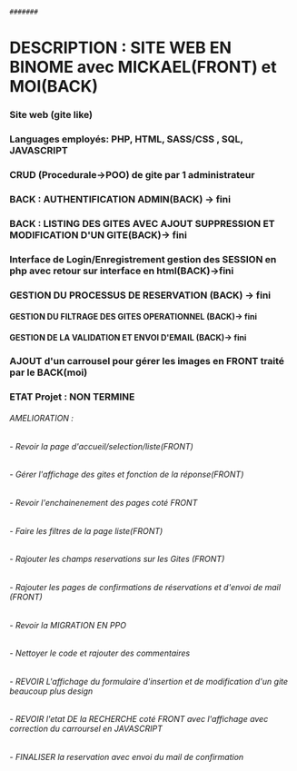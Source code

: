                                                                                                           #######
# DESCRIPTION : SITE WEB EN BINOME avec MICKAEL(FRONT) et MOI(BACK)
### Site web (gite like) 
### Languages employés: PHP, HTML, SASS/CSS , SQL, JAVASCRIPT
### CRUD (Procedurale->POO) de gite par 1 administrateur
### BACK : AUTHENTIFICATION ADMIN(BACK) -> fini
### BACK : LISTING DES GITES AVEC AJOUT SUPPRESSION ET MODIFICATION D'UN GITE(BACK)-> fini
### Interface de Login/Enregistrement gestion des SESSION en php avec retour sur interface en html(BACK)->fini
### GESTION DU PROCESSUS DE RESERVATION (BACK) -> fini 
#### GESTION DU FILTRAGE DES GITES OPERATIONNEL (BACK)-> fini
#### GESTION DE LA VALIDATION ET ENVOI D'EMAIL (BACK)-> fini
### AJOUT d'un carrousel pour gérer les images en FRONT traité par le BACK(moi)

### ETAT Projet : NON TERMINE
###### AMELIORATION : 
###### - Revoir la page d'accueil/selection/liste(FRONT)
###### - Gérer l'affichage des gites et fonction de la réponse(FRONT)
###### - Revoir l'enchainenement des pages coté FRONT
###### - Faire les filtres de la page liste(FRONT)
###### - Rajouter les champs reservations sur les Gites (FRONT)
###### - Rajouter les pages de confirmations de réservations et d'envoi de mail (FRONT)
###### - Revoir la MIGRATION EN PPO
###### - Nettoyer le code et rajouter des commentaires
###### - REVOIR L'affichage du formulaire d'insertion et de modification d'un gite beaucoup plus design
###### - REVOIR l'etat DE la RECHERCHE coté FRONT avec l'affichage avec correction du carroursel en JAVASCRIPT
###### - FINALISER la reservation avec envoi du mail de confirmation
